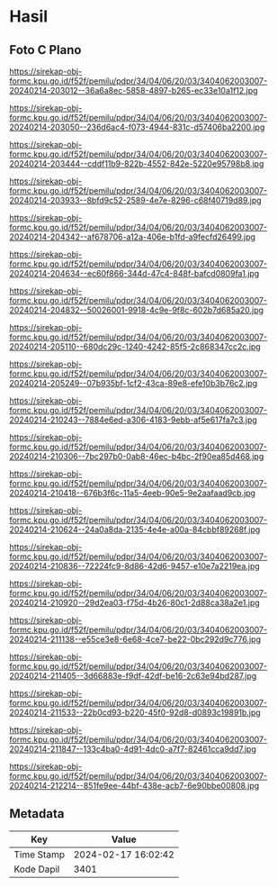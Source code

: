 # Hasil

## Foto C Plano

https://sirekap-obj-formc.kpu.go.id/f52f/pemilu/pdpr/34/04/06/20/03/3404062003007-20240214-203012--36a6a8ec-5858-4897-b265-ec33e10a1f12.jpg

https://sirekap-obj-formc.kpu.go.id/f52f/pemilu/pdpr/34/04/06/20/03/3404062003007-20240214-203050--236d6ac4-f073-4944-831c-d57406ba2200.jpg

https://sirekap-obj-formc.kpu.go.id/f52f/pemilu/pdpr/34/04/06/20/03/3404062003007-20240214-203444--cddf11b9-822b-4552-842e-5220e95798b8.jpg

https://sirekap-obj-formc.kpu.go.id/f52f/pemilu/pdpr/34/04/06/20/03/3404062003007-20240214-203933--8bfd9c52-2589-4e7e-8296-c68f40719d89.jpg

https://sirekap-obj-formc.kpu.go.id/f52f/pemilu/pdpr/34/04/06/20/03/3404062003007-20240214-204342--af678706-a12a-406e-b1fd-a9fecfd26499.jpg

https://sirekap-obj-formc.kpu.go.id/f52f/pemilu/pdpr/34/04/06/20/03/3404062003007-20240214-204634--ec60f866-344d-47c4-848f-bafcd0809fa1.jpg

https://sirekap-obj-formc.kpu.go.id/f52f/pemilu/pdpr/34/04/06/20/03/3404062003007-20240214-204832--50026001-9918-4c9e-9f8c-602b7d685a20.jpg

https://sirekap-obj-formc.kpu.go.id/f52f/pemilu/pdpr/34/04/06/20/03/3404062003007-20240214-205110--680dc29c-1240-4242-85f5-2c868347cc2c.jpg

https://sirekap-obj-formc.kpu.go.id/f52f/pemilu/pdpr/34/04/06/20/03/3404062003007-20240214-205249--07b935bf-1cf2-43ca-89e8-efe10b3b76c2.jpg

https://sirekap-obj-formc.kpu.go.id/f52f/pemilu/pdpr/34/04/06/20/03/3404062003007-20240214-210243--7884e6ed-a306-4183-9ebb-af5e617fa7c3.jpg

https://sirekap-obj-formc.kpu.go.id/f52f/pemilu/pdpr/34/04/06/20/03/3404062003007-20240214-210306--7bc297b0-0ab8-46ec-b4bc-2f90ea85d468.jpg

https://sirekap-obj-formc.kpu.go.id/f52f/pemilu/pdpr/34/04/06/20/03/3404062003007-20240214-210418--676b3f6c-11a5-4eeb-90e5-9e2aafaad9cb.jpg

https://sirekap-obj-formc.kpu.go.id/f52f/pemilu/pdpr/34/04/06/20/03/3404062003007-20240214-210624--24a0a8da-2135-4e4e-a00a-84cbbf89268f.jpg

https://sirekap-obj-formc.kpu.go.id/f52f/pemilu/pdpr/34/04/06/20/03/3404062003007-20240214-210836--72224fc9-8d86-42d6-9457-e10e7a2219ea.jpg

https://sirekap-obj-formc.kpu.go.id/f52f/pemilu/pdpr/34/04/06/20/03/3404062003007-20240214-210920--29d2ea03-f75d-4b26-80c1-2d88ca38a2e1.jpg

https://sirekap-obj-formc.kpu.go.id/f52f/pemilu/pdpr/34/04/06/20/03/3404062003007-20240214-211138--e55ce3e8-6e68-4ce7-be22-0bc292d9c776.jpg

https://sirekap-obj-formc.kpu.go.id/f52f/pemilu/pdpr/34/04/06/20/03/3404062003007-20240214-211405--3d66883e-f9df-42df-be16-2c63e94bd287.jpg

https://sirekap-obj-formc.kpu.go.id/f52f/pemilu/pdpr/34/04/06/20/03/3404062003007-20240214-211533--22b0cd93-b220-45f0-92d8-d0893c19891b.jpg

https://sirekap-obj-formc.kpu.go.id/f52f/pemilu/pdpr/34/04/06/20/03/3404062003007-20240214-211847--133c4ba0-4d91-4dc0-a7f7-82461cca9dd7.jpg

https://sirekap-obj-formc.kpu.go.id/f52f/pemilu/pdpr/34/04/06/20/03/3404062003007-20240214-212214--851fe9ee-44bf-438e-acb7-6e90bbe00808.jpg


## Metadata

| Key        | Value               |
| ---------- | ------------------- |
| Time Stamp | 2024-02-17 16:02:42 |
| Kode Dapil | 3401                |



